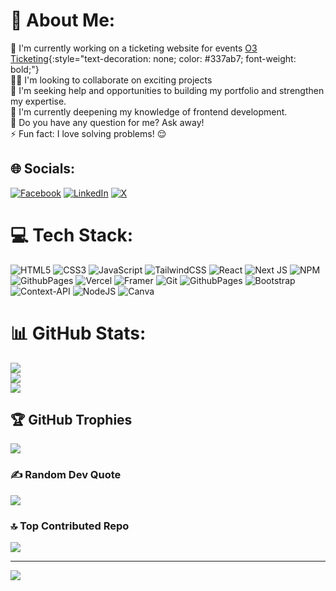 # 💫 About Me:
🔭 I'm currently working on a ticketing website for events [O3 Ticketing](https://o3-ticketing.vercel.app){:style="text-decoration: none; color: #337ab7; font-weight: bold;"}
<br>👨‍💻 I'm looking to collaborate on exciting projects<br>🤝 I'm seeking help and opportunities to building my portfolio and strengthen my expertise.<br>🌱 I'm currently deepening my knowledge of frontend development.<br>💬 Do you have any question for me? Ask away!<br>⚡ Fun fact: I love solving problems! 😌


## 🌐 Socials:
[![Facebook](https://img.shields.io/badge/Facebook-%231877F2.svg?logo=Facebook&logoColor=white)](https://facebook.com/ogunlala.collins) [![LinkedIn](https://img.shields.io/badge/LinkedIn-%230077B5.svg?logo=linkedin&logoColor=white)](https://linkedin.com/in/adedamolaogunlala) [![X](https://img.shields.io/badge/X-black.svg?logo=X&logoColor=white)](https://x.com/BlarQ_04) 

# 💻 Tech Stack:
![HTML5](https://img.shields.io/badge/html5-%23E34F26.svg?style=for-the-badge&logo=html5&logoColor=white) ![CSS3](https://img.shields.io/badge/css3-%231572B6.svg?style=for-the-badge&logo=css3&logoColor=white) ![JavaScript](https://img.shields.io/badge/javascript-%23323330.svg?style=for-the-badge&logo=javascript&logoColor=%23F7DF1E) ![TailwindCSS](https://img.shields.io/badge/tailwindcss-%2338B2AC.svg?style=for-the-badge&logo=tailwind-css&logoColor=white) ![React](https://img.shields.io/badge/react-%2320232a.svg?style=for-the-badge&logo=react&logoColor=%2361DAFB) ![Next JS](https://img.shields.io/badge/Next-black?style=for-the-badge&logo=next.js&logoColor=white) ![NPM](https://img.shields.io/badge/NPM-%23CB3837.svg?style=for-the-badge&logo=npm&logoColor=white) ![GithubPages](https://img.shields.io/badge/github%20pages-121013?style=for-the-badge&logo=github&logoColor=white) ![Vercel](https://img.shields.io/badge/vercel-%23000000.svg?style=for-the-badge&logo=vercel&logoColor=white) ![Framer](https://img.shields.io/badge/Framer-black?style=for-the-badge&logo=framer&logoColor=blue) ![Git](https://img.shields.io/badge/git-%23F05033.svg?style=for-the-badge&logo=git&logoColor=white) ![GithubPages](https://img.shields.io/badge/github%20pages-121013?style=for-the-badge&logo=github&logoColor=white) ![Bootstrap](https://img.shields.io/badge/bootstrap-%238511FA.svg?style=for-the-badge&logo=bootstrap&logoColor=white) ![Context-API](https://img.shields.io/badge/Context--Api-000000?style=for-the-badge&logo=react) ![NodeJS](https://img.shields.io/badge/node.js-6DA55F?style=for-the-badge&logo=node.js&logoColor=white)  ![Canva](https://img.shields.io/badge/Canva-%2300C4CC.svg?style=for-the-badge&logo=Canva&logoColor=white)
# 📊 GitHub Stats:
![](https://github-readme-stats.vercel.app/api?username=BlarQ&theme=react&hide_border=false&include_all_commits=false&count_private=false)<br/>
![](https://github-readme-streak-stats.herokuapp.com/?user=BlarQ&theme=react&hide_border=false)<br/>
![](https://github-readme-stats.vercel.app/api/top-langs/?username=BlarQ&theme=react&hide_border=false&include_all_commits=false&count_private=false&layout=compact)

## 🏆 GitHub Trophies
![](https://github-profile-trophy.vercel.app/?username=BlarQ&theme=radical&no-frame=false&no-bg=true&margin-w=4)

### ✍️ Random Dev Quote
![](https://quotes-github-readme.vercel.app/api?type=horizontal&theme=radical)

### 🔝 Top Contributed Repo
![](https://github-contributor-stats.vercel.app/api?username=BlarQ&limit=5&theme=radical&combine_all_yearly_contributions=true)

---
[![](https://visitcount.itsvg.in/api?id=BlarQ&icon=0&color=0)](https://visitcount.itsvg.in)

<!-- Proudly created with GPRM ( https://gprm.itsvg.in ) -->
